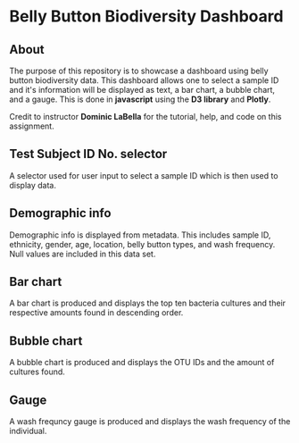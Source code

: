 # Belly Button Biodiversity Dashboard
## About
The purpose of this repository is to showcase a dashboard using belly button biodiversity data. This dashboard allows one to select a sample ID and it's information will be displayed as text, a bar chart, a bubble chart, and a gauge. This is done in **javascript** using the **D3 library** and **Plotly**.

Credit to instructor **Dominic LaBella** for the tutorial, help, and code on this assignment. 

## Test Subject ID No. selector
A selector used for user input to select a sample ID which is then used to display data.

## Demographic info
Demographic info is displayed from metadata. This includes sample ID, ethnicity, gender, age, location, belly button types, and wash frequency. Null values are included in this data set. 

## Bar chart
A bar chart is produced and displays the top ten bacteria cultures and their respective amounts found in descending order.

## Bubble chart
A bubble chart is produced and displays the OTU IDs and the amount of cultures found.

## Gauge
A wash frequncy gauge is produced and displays the wash frequency of the individual.
